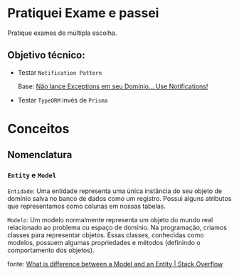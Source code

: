 # Pratiquei Exame e passei

Pratique exames de múltipla escolha.

## Objetivo técnico:

- Testar `Notification Pattern`
  
	Base: [Não lance Exceptions em seu Domínio… Use Notifications!
](https://medium.com/tableless/n%C3%A3o-lance-exceptions-em-seu-dom%C3%ADnio-use-notifications-70b31f7148d3)

- Testar `TypeORM` invés de `Prisma`

# Conceitos

## Nomenclatura

### `Entity` e `Model`


`Entidade`: Uma entidade representa uma única instância do seu objeto de domínio salva no banco de dados como um registro. Possui alguns atributos que representamos como colunas em nossas tabelas.

`Modelo`: Um modelo normalmente representa um objeto do mundo real relacionado ao problema ou espaço de domínio. Na programação, criamos classes para representar objetos. Essas classes, conhecidas como modelos, possuem algumas propriedades e métodos (definindo o comportamento dos objetos).




fonte: [What is difference between a Model and an Entity | Stack Overflow](https://stackoverflow.com/a/39425005/16245809)
